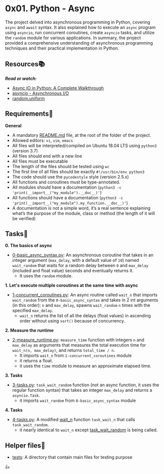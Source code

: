 # 0x01. Python - Async

The project delved into asynchronous programming in Python, covering `async` and `await` syntax. It also explained how to execute an `async` program using `asyncio`, run concurrent coroutines, create `asyncio` tasks, and utilize the `random` module for various applications. 
In summary, the project provided a comprehensive understanding of asynchronous programming techniques and their practical implementation in Python.

## Resources:books:
***Read or watch:***
- [Async IO in Python: A Complete Walkthrough](https://realpython.com/async-io-python/)
- [asyncio - Asynchronous I/O](https://docs.python.org/3/library/asyncio.html)
- [random.uniform](https://docs.python.org/3/library/random.html#random.uniform)

## Requirements:round_pushpin:

**General**
- A mandatory [README.md](./README.md) file, at the root of the folder of the project.
- Allowed editors: `vi`, `vim`, `emacs`
- All files will be interpreted/compiled on Ubuntu 18.04 LTS using `python3` (version 3.7)
- All files should end with a new line
- All files must be executable
- The length of the files should be tested using `wc`
- The first line of all files should be exactly `#!/usr/bin/env python3`
- The code should use the `pycodestyle` style (version 2.5.x)
- All functions and coroutines must be type-annotated.
- All modules should have a documentation (`python3 -c 'print(__import__("my_module").__doc__)'`)
- All functions should have a documentation (`python3 -c 'print(__import__("my_module").my_function.__doc__)'`)
- A documentation is not a simple word, it’s a real sentence explaining what’s the purpose of the module, class or method (the length of it will be verified)


## Tasks:page_with_curl:
**0. The basics of async**
- [0-basic_async_syntax.py](./0-basic_async_syntax.py): An asynchronous coroutine that takes in an integer argument (`max_delay`, with a default value of `10`) named `wait_random` that waits for a random delay between `0` and `max_delay` (included and float value) seconds and eventually returns it.
  - It uses the `random` module.

**1. Let's execute multiple coroutines at the same time with async**
- [1-concurrent_coroutines.py](./1-concurrent_coroutines.py): An async routine called `wait_n` that imports `wait_random` from the `0-basic_async_syntax` and takes in 2 int arguments (in this order): `n` and `max_delay`, spawns `wait_random` `n` times with the specified `max_delay`.
  - `wait_n` returns the list of all the delays (float values) in ascending order without using `sort()` because of concurrency.

**2. Measure the runtime**
- [2-measure_runtime.py](./2-measure_runtime.py): `measure_time` function with integers `n` and `max_delay` as arguments that measures the total execution time for `wait_n(n, max_delay)`, and returns `total_time / n`. 
  - It imports `wait_n` from `1-concurrent_coroutines` module
  - it returns a float.
  - it uses the `time` module to measure an approximate elapsed time.

**3. Tasks**
- [3-tasks.py](./3-tasks.py): `task_wait_random` function (not an async function, it uses the regular function syntax) that takes an integer `max_delay` and returns a `asyncio.Task`.
  - it imports `wait_random` from `0-basic_async_syntax` module

**4. Tasks**
- [4-tasks.py](./4-tasks.py): A modified [wait_n](./1-concurrent_coroutines.py) function `task_wait_n` that calls `task_wait_random`.
  - it nearly identical to `wait_n` except [task_wait_random](./3-tasks.py) is being called.

## Helper files:raised_hands:
- [tests](./tests): A directory that contain main files for testing purpose

:+1:
